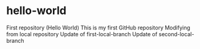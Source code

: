 # hello-world
First repository (Hello World)
This is my first GitHub repository
Modifying from local repository
Update of first-local-branch
Update of second-local-branch
